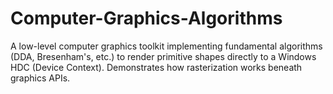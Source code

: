 # Computer-Graphics-Algorithms
A low-level computer graphics toolkit implementing fundamental algorithms (DDA, Bresenham's, etc.) to render primitive shapes directly to a Windows HDC (Device Context). Demonstrates how rasterization works beneath graphics APIs.
